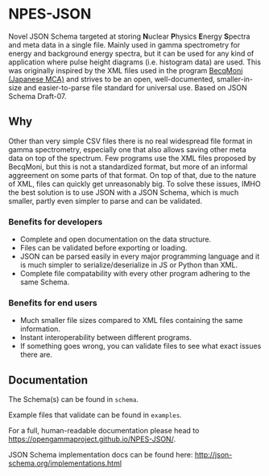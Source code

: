 # NPES-JSON

Novel JSON Schema targeted at storing **N**uclear **P**hysics **E**nergy **S**pectra and meta data in a single file. Mainly used in gamma spectrometry for energy and background energy spectra, but it can be used for any kind of application where pulse height diagrams (i.e. histogram data) are used. This was originally inspired by the XML files used in the program [BecqMoni (Japanese MCA)](https://www.gammaspectacular.com/blue/software-downloads/becqmoni) and strives to be an open, well-documented, smaller-in-size and easier-to-parse file standard for universal use. Based on JSON Schema Draft-07.

## Why

Other than very simple CSV files there is no real widespread file format in gamma spectrometry, especially one that also allows saving other meta data on top of the spectrum. Few programs use the XML files proposed by BecqMoni, but this is not a standardized format, but more of an informal aggreement on some parts of that format. On top of that, due to the nature of XML, files can quickly get unreasonably big. To solve these issues, IMHO the best solution is to use JSON with a JSON Schema, which is much smaller, partly even simpler to parse and can be validated.

### Benefits for developers

- Complete and open documentation on the data structure.
- Files can be validated before exporting or loading.
- JSON can be parsed easily in every major programming language and it is much simpler to serialize/deserialize in JS or Python than XML.
- Complete file compatability with every other program adhering to the same Schema.

### Benefits for end users

- Much smaller file sizes compared to XML files containing the same information.
- Instant interoperability between different programs.
- If something goes wrong, you can validate files to see what exact issues there are.

## Documentation

The Schema(s) can be found in `schema`.

Example files that validate can be found in `examples`.

For a full, human-readable documentation please head to https://opengammaproject.github.io/NPES-JSON/.

JSON Schema implementation docs can be found here: http://json-schema.org/implementations.html
